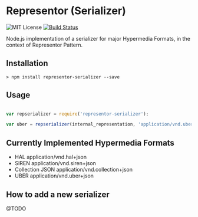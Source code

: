 # Representor (Serializer)

![MIT License](https://img.shields.io/npm/l/uberclient.svg?style=flat)
[![Build Status](https://travis-ci.org/apiacademy/representor.svg?branch=master)](https://travis-ci.org/apiacademy/representor)


Node.js implementation of a serializer for major Hypermedia Formats, in the context of Representor Pattern.

## Installation

```console
> npm install representor-serializer --save
```

## Usage

```javascript

var repserializer = require('representor-serializer');

var uber = repserializer(internal_representation, 'application/vnd.uber+json');

```

## Currently Implemented Hypermedia Formats

- HAL application/vnd.hal+json
- SIREN application/vnd.siren+json
- Collection JSON application/vnd.collection+json
- UBER application/vnd.uber+json

## How to add a new serializer

@TODO
